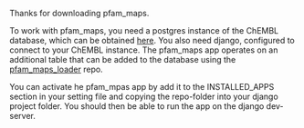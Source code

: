 Thanks for downloading pfam_maps.

To work with pfam_maps, you need a postgres instance of the ChEMBL database, which can be obtained [here](ftp://ftp.ebi.ac.uk/pub/databases/chembl/ChEMBLdb/latest/). You also need django, configured to connect to your ChEMBL instance. The pfam_maps app operates on an additional table that can be added to the database using the [pfam_maps_loader](https://github.com/fak/pfam_map_loader/) repo.

You can activate he pfam_mpas app by add it to the INSTALLED_APPS section in your setting file and copying the repo-folder into your django project folder. You should then be able to run the app on the django dev-server. 
